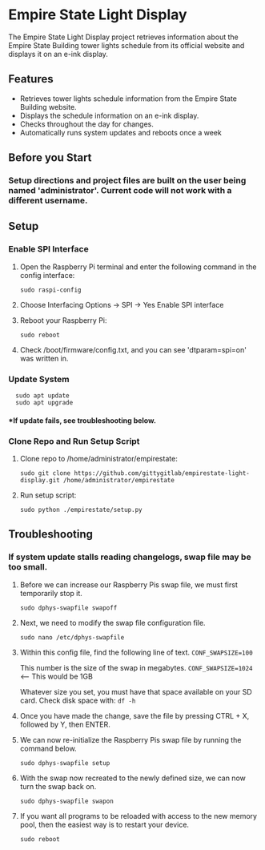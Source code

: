 # Empire State Light Display

The Empire State Light Display project retrieves information about the Empire State Building tower lights schedule from its official website and displays it on an e-ink display.

## Features

- Retrieves tower lights schedule information from the Empire State Building website.
- Displays the schedule information on an e-ink display.
- Checks throughout the day for changes.
- Automatically runs system updates and reboots once a week

## Before you Start
### Setup directions and project files are built on the user being named 'administrator'. Current code will not work with a different username.

## Setup
### Enable SPI Interface
1. Open the Raspberry Pi terminal and enter the following command in the config interface:
	  ```
      sudo raspi-config
      ```
2. Choose Interfacing Options -> SPI -> Yes Enable SPI interface

3. Reboot your Raspberry Pi:
	  ```
      sudo reboot
      ```

4. Check /boot/firmware/config.txt, and you can see 'dtparam=spi=on' was written in.

### Update System
      sudo apt update
	  sudo apt upgrade
#### *If update fails, see troubleshooting below.

### Clone Repo and Run Setup Script
1. Clone repo to /home/administrator/empirestate: 
	  ```
      sudo git clone https://github.com/gittygitlab/empirestate-light-display.git /home/administrator/empirestate
      ```

2. Run setup script: 
	  ```
      sudo python ./empirestate/setup.py
      ```

## Troubleshooting
### If system update stalls reading changelogs, swap file may be too small.
1. Before we can increase our Raspberry Pis swap file, we must first temporarily stop it.
	  ```
      sudo dphys-swapfile swapoff
      ```

2. Next, we need to modify the swap file configuration file.
	  ```
      sudo nano /etc/dphys-swapfile
      ```

3. Within this config file, find the following line of text.
	```CONF_SWAPSIZE=100```

	This number is the size of the swap in megabytes.
	```CONF_SWAPSIZE=1024```  <-- This would be 1GB

	Whatever size you set, you must have that space available on your SD card. Check disk space with:
   	```df -h ```

5. Once you have made the change, save the file by pressing CTRL + X, followed by Y, then ENTER.

6. We can now re-initialize the Raspberry Pis swap file by running the command below.
	  ```
      sudo dphys-swapfile setup
      ```

7. With the swap now recreated to the newly defined size, we can now turn the swap back on.
	  ```
      sudo dphys-swapfile swapon
      ```

8. If you want all programs to be reloaded with access to the new memory pool, then the easiest way is to restart your device.
	  ```
      sudo reboot
      ```
